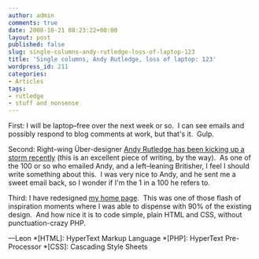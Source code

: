 ```yaml
---
author: admin
comments: true
date: 2008-10-21 08:23:22+00:00
layout: post
published: false
slug: single-columns-andy-rutledge-loss-of-laptop-123
title: 'Single columns, Andy Rutledge, loss of laptop: 123'
wordpress_id: 211
categories:
- Articles
tags:
- rutledge
- stuff and nonsense
---
```


First: I will be laptop–free over the next week or so.  I can see emails and possibly respond to blog comments at work, but that's it.  Gulp.

Second: Right–wing Über-designer [Andy Rutledge has been kicking up a storm recently](http://www.andyrutledge.com/design-dissent.php#fragment-3) (this is an excellent piece of writing, by the way).  As one of the 100 or so who emailed Andy, and a left–leaning Britisher, I feel I should write something about this.  I was very nice to Andy, and he sent me a sweet email back, so I wonder if I'm the 1 in a 100 he refers to.

Third: I have redesigned [my home page](http://leonpaternoster.com).  This was one of those flash of inspiration moments where I was able to dispense with 90% of the existing design.  And how nice it is to code simple, plain HTML and CSS, without punctuation-crazy PHP.

—Leon
  *[HTML]: HyperText Markup Language
  *[PHP]: HyperText Pre-Processor
  *[CSS]: Cascading Style Sheets
